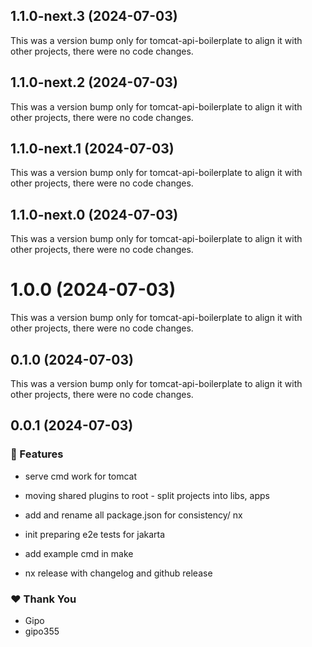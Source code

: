 ## 1.1.0-next.3 (2024-07-03)

This was a version bump only for tomcat-api-boilerplate to align it with other projects, there were no code changes.

## 1.1.0-next.2 (2024-07-03)

This was a version bump only for tomcat-api-boilerplate to align it with other projects, there were no code changes.

## 1.1.0-next.1 (2024-07-03)

This was a version bump only for tomcat-api-boilerplate to align it with other projects, there were no code changes.

## 1.1.0-next.0 (2024-07-03)

This was a version bump only for tomcat-api-boilerplate to align it with other projects, there were no code changes.

# 1.0.0 (2024-07-03)

This was a version bump only for tomcat-api-boilerplate to align it with other projects, there were no code changes.

## 0.1.0 (2024-07-03)

This was a version bump only for tomcat-api-boilerplate to align it with other projects, there were no code changes.

## 0.0.1 (2024-07-03)


### 🚀 Features

- serve cmd work for tomcat

- moving shared plugins to root - split projects into libs, apps

- add and rename all package.json for consistency/ nx

- init preparing e2e tests for jakarta

- add example cmd in make

- nx release with changelog and github release


### ❤️  Thank You

- Gipo
- gipo355